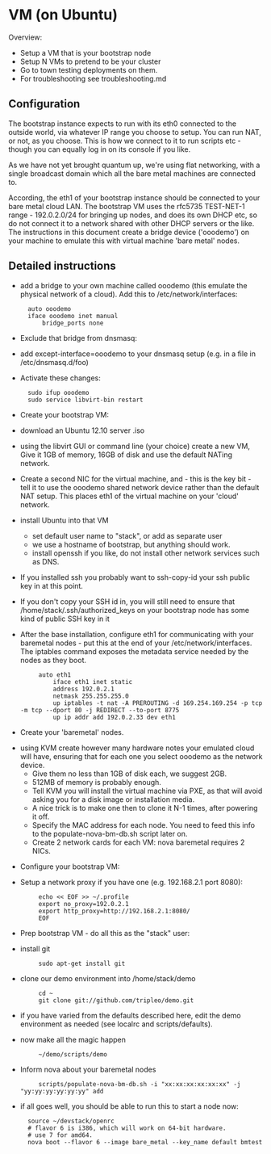 VM (on Ubuntu)
==============

Overview:
* Setup a VM that is your bootstrap node
* Setup N VMs to pretend to be your cluster
* Go to town testing deployments on them.
* For troubleshooting see troubleshooting.md

Configuration
-------------

The bootstrap instance expects to run with its eth0 connected to the outside
world, via whatever IP range you choose to setup. You can run NAT, or not, as
you choose. This is how we connect to it to run scripts etc - though you can
equally log in on its console if you like.

As we have not yet brought quantum up, we're using flat networking, with a
single broadcast domain which all the bare metal machines are connected to.

According, the eth1 of your bootstrap instance should be connected to your bare
metal cloud LAN. The bootstrap VM uses the rfc5735 TEST-NET-1 range -
192.0.2.0/24 for bringing up nodes, and does its own DHCP etc, so do not
connect it to a network shared with other DHCP servers or the like. The
instructions in this document create a bridge device ('ooodemo') on your
machine to emulate this with virtual machine 'bare metal' nodes.

Detailed instructions
---------------------

* add a bridge to your own machine called ooodemo (this emulate the physical
  network of a cloud). Add this to /etc/network/interfaces:

        auto ooodemo
        iface ooodemo inet manual
            bridge_ports none

* Exclude that bridge from dnsmasq:
 - add except-interface=ooodemo to your dnsmasq setup (e.g. in a file in /etc/dnsmasq.d/foo)

* Activate these changes:

        sudo ifup ooodemo
        sudo service libvirt-bin restart

* Create your bootstrap VM:
 - download an Ubuntu 12.10 server .iso
 - using the libvirt GUI or command line (your choice) create a new VM, Give it
   1GB of memory, 16GB of disk and use the default NATing network.
 - Create a second NIC for the virtual machine, and - this is the key bit -
   tell it to use the ooodemo shared network device rather than the default NAT
   setup. This places eth1 of the virtual machine on your 'cloud' network.
 - install Ubuntu into that VM
   - set default user name to "stack", or add as separate user
   - we use a hostname of bootstrap, but anything should work.
   - install openssh if you like, do not install other network services such as DNS.
 - If you installed ssh you probably want to ssh-copy-id your ssh public key in
   at this point.
 - If you don't copy your SSH id in, you will still need to ensure that
   /home/stack/.ssh/authorized_keys on your bootstrap node has some kind of
   public SSH key in it
 - After the base installation, configure eth1 for communicating with your
   baremetal nodes - put this at the end of your /etc/network/interfaces. The
   iptables command exposes the metadata service needed by the nodes as they
   boot.

            auto eth1
                iface eth1 inet static
                address 192.0.2.1
                netmask 255.255.255.0
                up iptables -t nat -A PREROUTING -d 169.254.169.254 -p tcp -m tcp --dport 80 -j REDIRECT --to-port 8775
                up ip addr add 192.0.2.33 dev eth1

* Create your 'baremetal' nodes.
 - using KVM create however many hardware notes your emulated cloud will have,
   ensuring that for each one you select ooodemo as the network device.
   - Give them no less than 1GB of disk each, we suggest 2GB.
   - 512MB of memory is probably enough.
   - Tell KVM you will install the virtual machine via PXE, as that will avoid
     asking you for a disk image or installation media.
   - A nice trick is to make one then to clone it N-1 times, after powering it
     off.
   - Specify the MAC address for each node. You need to feed this info
     to the populate-nova-bm-db.sh script later on.
   - Create 2 network cards for each VM: nova baremetal requires 2 NICs.

* Configure your bootstrap VM:
 - Setup a network proxy if you have one (e.g. 192.168.2.1 port 8080):

            echo << EOF >> ~/.profile
            export no_proxy=192.0.2.1
            export http_proxy=http://192.168.2.1:8080/
            EOF

* Prep bootstrap VM - do all this as the "stack" user:
 - install git
 
            sudo apt-get install git

 - clone our demo environment into /home/stack/demo

            cd ~
            git clone git://github.com/tripleo/demo.git

 - if you have varied from the defaults described here, edit the demo
   environment as needed (see localrc and scripts/defaults).

 - now make all the magic happen

            ~/demo/scripts/demo

 - Inform nova about your baremetal nodes

            scripts/populate-nova-bm-db.sh -i "xx:xx:xx:xx:xx:xx" -j "yy:yy:yy:yy:yy:yy" add

* if all goes well, you should be able to run this to start a node now:

        source ~/devstack/openrc
        # flavor 6 is i386, which will work on 64-bit hardware.
        # use 7 for amd64.
        nova boot --flavor 6 --image bare_metal --key_name default bmtest

